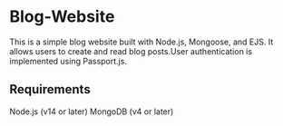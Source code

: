 # Blog-Website

This is a simple blog website built with Node.js, Mongoose, and EJS. It allows users to create and read blog posts.User authentication is implemented using Passport.js.

## Requirements
Node.js (v14 or later)
MongoDB (v4 or later)
